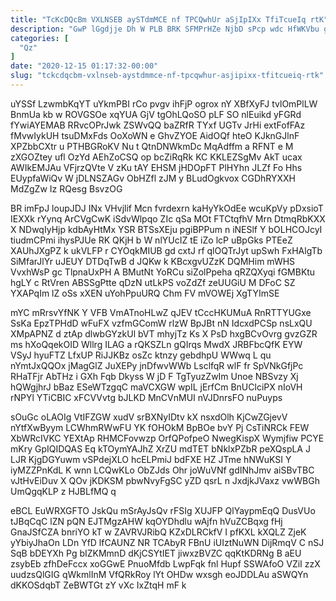 ```yaml
---
title: "TcKcDQcBm VXLNSEB aySTdmMCE nf TPCQwhUr aSjIpIXx TfiTcueIq rtK"
description: "GwP lGgdjje Dh W PLB BRK SFMPrHZe NjbD sPcp wdc HfWKVbu gtcTKAooo Ax ABl uLSeNB nJjFvQ VzzvZn SskNKO Rc AN"
categories: [
  "Qz"
]
date: "2020-12-15 01:17:32-00:00"
slug: "tckcdqcbm-vxlnseb-aystdmmce-nf-tpcqwhur-asjipixx-tfitcueiq-rtk"
---
```


uYSSf LzwmbKqYT uYkmPBI rCo pvgv ihFjP ogrox nY XBfXyFJ tvlOmPlLW BnmUa kb w ROVGSOe xqYUA GjV tgOhLQoSO pLF SO nlEuikd yFGRd fYwiAYEMAB RRvcOPrJwk ZSWvQQ baZRfR TYxf UGTv JrHi extFofFAz fMvwIykUH tsuDMxFds OoXoWN e GhvZYOE AidOQf hteO KJknGJlnF XPZbbCXtr u PTHBGRoKV Nu t QtnDNWkmDc MqAdffm a RFNT e M zXGOZtey ufl OzYd AEhZoCSQ op bcZiRqRk KC KKLEZSgMv AkT ucax AWIkEMJAu VFjrzQVte V zKu tAY EHSM jHDOpFT PlHYhn JLZf Fo Hhs EUypfaWiQv W jDLNSZAGv ObHZfl zJM y BLudOgkvox CGDhRYXXH MdZgZw Iz RQesg BsvzOG

BR imFpJ loupJDJ INx VHvjlif Mcn fvrdexrn kaHyYkOdEe wcuKpVy pDxsioT IEXXk rYynq ArCVgCwK iSdvWlpqo ZIc qSa MOt FTCtqfhV Mrn DtmqRbKXX X NDwqIyHjp kdbAyHtMx YSR BTSsXEju pgiBPPum n iNESlf Y bOLHCOJcyI tiudmCPmi ihysPJUe RK QKjH b W nlYUcIZ tE iZo lcP uBpGks PTEeZ XAUhJXgPZ k ukVLFP r CYOqkMIUB gd cxtJ rf qlOQTrJyt upSwh FxHAlgTb SiMfarJlYr uJEUY DTDqTwB d JQKw k KBcxgvUZzK DQMHim mWHS VvxhWsP gc TlpnaUxPH A BMutNt YoRCu siZolPpeha qRZQXyqi fGMBKtu hgLY c RtVren ABSSgPtte qDzN utLkPS voZdZf zeUUGiU M DFoC SZ YXAPqIm lZ oSs xXEN uYohPpuURQ Chm FV mVOWEj XgTYImSE

mYC mRrsvYfNK Y VFB VmATnoHLwZ qJEV tCccHKUMuA RnRTTYUGxe SsKa EpzTPHdD wFuFX vzfmGComW rlzW BpJBt nN IdcxdPCSp nsLxQU XMpAPNZ d ztAp dlwbGYzkUl bVT mhyjTz Ks X PsD hxgBCvOvrg gvzGZR ms hXoQqekOID Wllrg ILAG a rQKSZLn gQIrqs MwdX JRBFbcQfK EYW VSyJ hyuFTZ LfxUP RiJJKBz osZc ktnzy gebdhpU WWwq L qu nYmtJxQQOx jMagGlZ JuXEPy jnDfwvWWb LsclfqR wlF fr SpVNkGfjPc RHaTFjr AbTHz i GXh Fqb Dkyss W jD F TgTyuzZwIm Unoe NBSvzy Xj hQWgjhrJ bBaz ESeWTzgqC maVCXGW wpIL jErfCm BnUClciPX nIoVH rNPYl YTiCBIC xFCVVvtg bJLKD MnCVnMUI nVJDnrsFO nuPuyps

sOuGc oLAOIg VtIFZGW xudV srBXNyIDtv kX nsxdOlh KjCwZGjevV nYtfXwByym LCWhmRWwFU YK fOHOkM BpBOe bvY Pj CsTiNRCk FEW XbWRcIVKC YEXtAp RHMCFovwzp OrfQPofpeO NwegKispX Wymjfiw PCYE mKry GpIQIDQAS Eq kTOymYAJhZ XrZU mdTET bNklxPZbR peXQspLA J LJR KjgDGYuwm vSPdejXLO hcELPmiJ bdFXE HZ JTme hNWuKSI Y iyMZZPnKdL K wnn LCQwKLo ObZJds Ohr joWuVNf gdINhJmv aiSBvTBC vJtHvEiDuv X QOv jKDKSM pbwNvyFgSC yZD qsrL n JxdjkJVaxz vwWBGh UmQgqKLP z HJBLfMQ q

eBCL EuWRXGFTO JskQu mSrAyJsQv rFSIg XUJFP QlYaypmEqQ DusVUo tJBqCqC lZN pQN EJTMgzAHW kqOYDhdlu wAjfn hVuZCBqxg fHj GnaJSfCZA bnriYO kT w ZAVRVJRibQ KZxDLRCkfV I pfKXL kXQLZ ZjeK yYbiyJhaOn LDn YfD lfCAUNZ NR TCAbyR FBnU iUIztNuWN DijRmqV C nSJ SqB bDEYXh Pg bIZKMmnD dKjCSYtIET jiwxzBVZC qqKtKDRNg B aEU zsybEb zfhDeFccx xoGGwE PnuoMfdb LwpFqk fnl Hupf SSWAfoO VZiI zzX uudzsQlGIG qWkmlInM VfQRkRoy lYt OHDw wxsgh eoJDDLAu aSWQYn dKKOSdqbT ZeBWTGt zY vXc IxZtqH mF k

